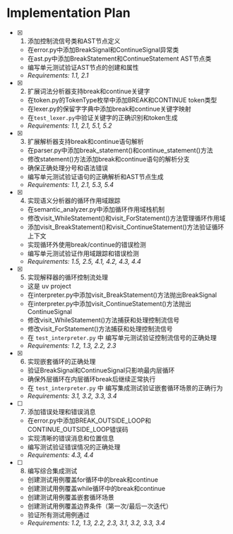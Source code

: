 # Implementation Plan

- [x] 1. 添加控制流信号类和AST节点定义





  - 在error.py中添加BreakSignal和ContinueSignal异常类
  - 在ast.py中添加BreakStatement和ContinueStatement AST节点类
  - 编写单元测试验证AST节点的创建和属性
  - _Requirements: 1.1, 2.1_

- [x] 2. 扩展词法分析器支持break和continue关键字






  - 在token.py的TokenType枚举中添加BREAK和CONTINUE token类型
  - 在lexer.py的保留字字典中添加break和continue关键字映射
  - 在`test_lexer.py`中验证关键字的正确识别和token生成
  - _Requirements: 1.1, 2.1, 5.1, 5.2_

- [x] 3. 扩展解析器支持break和continue语句解析





  - 在parser.py中添加break_statement()和continue_statement()方法
  - 修改statement()方法添加break和continue语句的解析分支
  - 确保正确处理分号和语法错误
  - 编写单元测试验证语句的正确解析和AST节点生成
  - _Requirements: 1.1, 2.1, 5.3, 5.4_

- [x] 4. 实现语义分析器的循环作用域跟踪





  - 在semantic_analyzer.py中添加循环作用域栈机制
  - 修改visit_WhileStatement()和visit_ForStatement()方法管理循环作用域
  - 添加visit_BreakStatement()和visit_ContinueStatement()方法验证循环上下文
  - 实现循环外使用break/continue的错误检测
  - 编写单元测试验证作用域跟踪和错误检测
  - _Requirements: 1.5, 2.5, 4.1, 4.2, 4.3, 4.4_

- [x] 5. 实现解释器的循环控制流处理





  - 这是 uv project 
  - 在interpreter.py中添加visit_BreakStatement()方法抛出BreakSignal
  - 在interpreter.py中添加visit_ContinueStatement()方法抛出ContinueSignal
  - 修改visit_WhileStatement()方法捕获和处理控制流信号
  - 修改visit_ForStatement()方法捕获和处理控制流信号
  - 在 `test_interpreter.py` 中 编写单元测试验证控制流信号的正确处理
  - _Requirements: 1.2, 1.3, 2.2, 2.3_

- [x] 6. 实现嵌套循环的正确处理





  - 验证BreakSignal和ContinueSignal只影响最内层循环
  - 确保外层循环在内层循环break后继续正常执行
  - 在 `test_interpreter.py` 中 编写集成测试验证嵌套循环场景的正确行为
  - _Requirements: 3.1, 3.2, 3.3, 3.4_

- [ ] 7. 添加错误处理和错误消息
  - 在error.py中添加BREAK_OUTSIDE_LOOP和CONTINUE_OUTSIDE_LOOP错误码
  - 实现清晰的错误消息和位置信息
  - 编写测试验证错误情况的正确处理
  - _Requirements: 4.3, 4.4_

- [ ] 8. 编写综合集成测试
  - 创建测试用例覆盖for循环中的break和continue
  - 创建测试用例覆盖while循环中的break和continue
  - 创建测试用例覆盖嵌套循环场景
  - 创建测试用例覆盖边界条件（第一次/最后一次迭代）
  - 验证所有测试用例通过
  - _Requirements: 1.2, 1.3, 2.2, 2.3, 3.1, 3.2, 3.3, 3.4_
